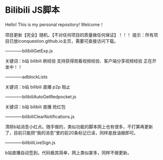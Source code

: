 # Bilibili JS脚本
Hello! This is my personal repository! Welcome！

项目更新【完全】随机，【不对任何项目的质量做任何保证】！！！
提示：所有项目已放iconquestion.github.io主页，需要可直接访问下载。


————bilibiliGetExp.js

关键词：b站 bilibili 刷经验
支持获得观看视频经验、客户端分享视频经验
正在开发中！！


————adblockLists

关键词：b站 bilibili 直播 p2p 阻止


————bilibiliAutoGetRedpocket.js

关键词：b站 bilibili 直播 抢红包


————bilibiliClearNotifications.js

清除b站消息小红点。随手做的，类似功能的脚本网上也有很多，不打算再更新了，目前只能把“我的消息”里的前20条标记已读，同样是放油猴即可。


————bilibiliLiveSign.js

b站直播自动签到。代码极其简单，网上类似甚多，同样不做更新。

